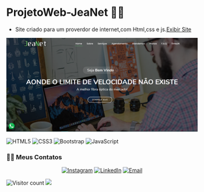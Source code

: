 # ProjetoWeb-JeaNet 👨‍💻
- Site criado para um proverdor de internet,com Html,css e js.[Exibir Site](https://hopeful-bassi-227ff0.netlify.app/index.html)




![JeaNet](https://github.com/italo-rodrigues1/ProjetoWeb-JeaNet/blob/master/2.png)

![HTML5](https://img.shields.io/badge/-HTML5-%23E44D27?style=flat-square&logo=html5&logoColor=ffffff)
![CSS3](https://img.shields.io/badge/-CSS3-%231572B6?style=flat-square&logo=css3)
![Bootstrap](https://img.shields.io/badge/-Bootstrap-563D7C?style=flat-square&logo=bootstrap)
![JavaScript](https://img.shields.io/badge/-JavaScript-%23F7DF1C?style=flat-square&logo=javascript&logoColor=000000&labelColor=%23F7DF1C&color=%23FFCE5A)










<h3> 🤝🏻 Meus Contatos </h3>

<p align="center">
<a href="https://www.instagram.com/italorodrigues_1/"><img alt="Instagram" src="https://img.shields.io/badge/Instagram-italorodrigues_1-black?style=flat-square&logo=instagram"></a>
<a href="//www.linkedin.com/in/italo-adriano-97971619a/" target="_blank"><img alt="LinkedIn" src="https://img.shields.io/badge/LinkedIn-@italoadriano-blue?style=flat&logo=linkedin"></a>
<a href="italosport110@hotmail.com"><img alt="Email" src="https://img.shields.io/badge/Email-italosport110@hotmail.com-blue?style=flat&logo=gmail"></a>

</p>

![Visitor count](https://visitor-badge.laobi.icu/badge?page_id=italo-rodrigues1.italo-rodrigues1) <img src="https://media.giphy.com/media/dxn6fRlTIShoeBr69N/giphy.gif" width="30" >
